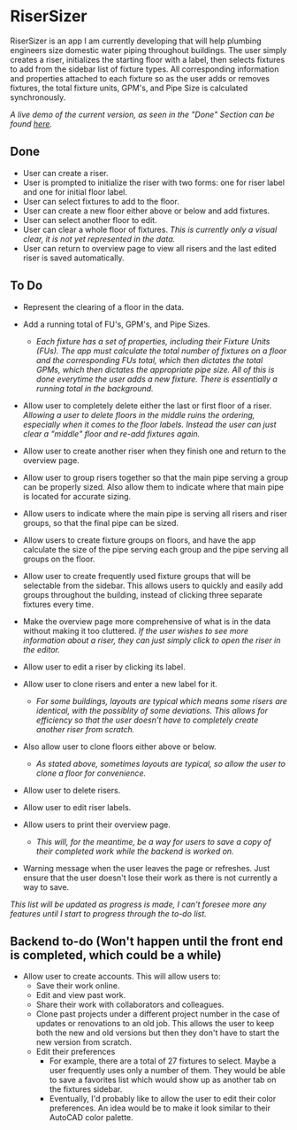 # RiserSizer

RiserSizer is an app I am currently developing that will help plumbing engineers size domestic water piping throughout buildings. The user simply creates a riser, initializes the starting floor with a label, then selects fixtures to add from the sidebar list of fixture types. All corresponding information and properties attached to each fixture so as the user adds or removes fixtures, the total fixture units, GPM's, and Pipe Size is calculated synchronously.

_A live demo of the current version, as seen in the "Done" Section can be found [here](https://rezdelamasa.github.io/RiserSizer/)._

## Done

* User can create a riser.
* User is prompted to initialize the riser with two forms: one for riser label and one for initial floor label.
* User can select fixtures to add to the floor.
* User can create a new floor either above or below and add fixtures.
* User can select another floor to edit.
* User can clear a whole floor of fixtures. _This is currently only a visual clear, it is not yet represented in the data._
* User can return to overview page to view all risers and the last edited riser is saved automatically.

## To Do

* Represent the clearing of a floor in the data.
* Add a running total of FU's, GPM's, and Pipe Sizes. 

  * _Each fixture has a set of properties, including their Fixture Units (FUs). The app must calculate the total number of fixtures on a floor and the corresponding FUs total, which then dictates the total GPMs, which then dictates the appropriate pipe size. All of this is done everytime the user adds a new fixture. There is essentially a running total in the background._
* Allow user to completely delete either the last or first floor of a riser. _Allowing a user to delete floors in the middle ruins the ordering, especially when it comes to the floor labels. Instead the user can just clear a "middle" floor and re-add fixtures again._
* Allow user to create another riser when they finish one and return to the overview page. 
* Allow user to group risers together so that the main pipe serving a group can be properly sized. Also allow them to indicate where that main pipe is located for accurate sizing.
* Allow users to indicate where the main pipe is serving all risers and riser groups, so that the final pipe can be sized.
* Allow users to create fixture groups on floors, and have the app calculate the size of the pipe serving each group and the pipe serving all groups on the floor.
* Allow user to create frequently used fixture groups that will be selectable from the sidebar. This allows users to quickly and easily add groups throughout the building, instead of clicking three separate fixtures every time.
* Make the overview page more comprehensive of what is in the data without making it too cluttered. _If the user wishes to see more information about a riser, they can just simply click to open the riser in the editor._
* Allow user to edit a riser by clicking its label.
* Allow user to clone risers and enter a new label for it. 

  * _For some buildings, layouts are typical which means some risers are identical, with the possiblity of some deviations. This allows for efficiency so that the user doesn't have to completely create another riser from scratch._
  
* Also allow user to clone floors either above or below.

  * _As stated above, sometimes layouts are typical, so allow the user to clone a floor for convenience._
* Allow user to delete risers.
* Allow user to edit riser labels.
* Allow users to print their overview page.
  * _This will, for the meantime, be a way for users to save a copy of their completed work while the backend is worked on._
* Warning message when the user leaves the page or refreshes. Just ensure that the user doesn't lose their work as there is not currently a way to save.

_This list will be updated as progress is made, I can't foresee more any features until I start to progress through the to-do list._

## Backend to-do (Won't happen until the front end is completed, which could be a while)

* Allow user to create accounts. This will allow users to:
  * Save their work online.
  * Edit and view past work.
  * Share their work with collaborators and colleagues.
  * Clone past projects under a different project number in the case of updates or renovations to an old job. This allows the user to keep both the new and old versions but then they don't have to start the new version from scratch.
  * Edit their preferences
    * For example, there are a total of 27 fixtures to select. Maybe a user frequently uses only a number of them. They would be able to save a favorites list which would show up as another tab on the fixtures sidebar.
    * Eventually, I'd probably like to allow the user to edit their color preferences. An idea would be to make it look similar to their AutoCAD color palette.
